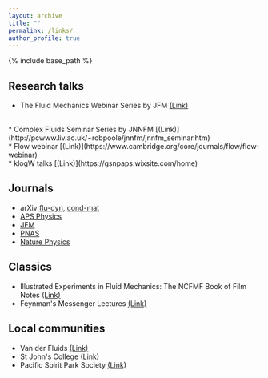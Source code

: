 ```yaml
---
layout: archive
title: ""
permalink: /links/
author_profile: true
---
```


{% include base_path %}

## Research talks

* The Fluid Mechanics Webinar Series by JFM [(Link)](https://www.cambridge.org/core/journals/journal-of-fluid-mechanics/fluid-mechanics-webinar-series?utm_source=SFMC&utm_medium=email&utm_content=abstracts+to+continue+online&utm_campaign=JLU+-+Template+-+Fluid+Mechanics+Webinar+Series&WT.mc_id=JLU+-+Template+-+Fluid+Mechanics+Webinar+Series)
<br />
* Complex Fluids Seminar Series by JNNFM [(Link)](http://pcwww.liv.ac.uk/~robpoole/jnnfm/jnnfm_seminar.htm)
<br />
* Flow webinar [(Link)](https://www.cambridge.org/core/journals/flow/flow-webinar)
<br />
* klogW talks [(Link)](https://gsnpaps.wixsite.com/home)

## Journals

* arXiv [flu-dyn](https://arxiv.org/list/physics.flu-dyn/recent),
[cond-mat](https://arxiv.org/list/cond-mat.soft/recent)
* [APS Physics](https://physics.aps.org/)
* [JFM](https://www.cambridge.org/core/journals/journal-of-fluid-mechanics/latest-issue)
* [PNAS](https://www.pnas.org/)
* [Nature Physics](https://www.nature.com/nphys/)

## Classics

* Illustrated Experiments in Fluid Mechanics: The NCFMF Book of Film Notes [(Link)](http://web.mit.edu/hml/notes.html)
* Feynman's Messenger Lectures [(Link)](https://www.feynmanlectures.caltech.edu/messenger.html)

## Local communities

* Van der Fluids [(Link)](/vfc/)
* St John's College [(Link)](https://stjohns.ubc.ca/)
* Pacific Spirit Park Society [(Link)](http://pacificspiritparksociety.org/)
